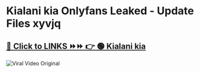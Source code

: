 
 # Kialani kia Onlyfans Leaked - Update Files xyvjq

## <h2><a href="https://clipsfans.com/Kialani_kia&ref=git">🔗 Click to LINKS ⏩⏩ 👉 🟢 Kialani kia </a></h2>

<a href="https://clipsfans.com/Kialani_kia&ref=git" rel="nofollow" data-target="animated-image.originalLink"><img src="https://i.ibb.co.com/xMMVF88/686577567.gif" alt="Viral Video Original" style="max-width: 100%; display: inline-block;" data-target="animated-image.originalImage"></a>

